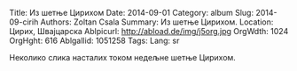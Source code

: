 Title: Из шетње Цирихом
Date: 2014-09-01
Category: album
Slug: 2014-09-cirih
Authors: Zoltan Csala
Summary: Из шетње Цирихом.
Location: Цирих, Швајцарска
Ablpicurl: http://abload.de/img/j5org.jpg
OrgWdth: 1024
OrgHght: 616
Ablgallid: 1051258
Tags:
Lang: sr

Неколико слика насталих током недељне шетње Цирихом.
